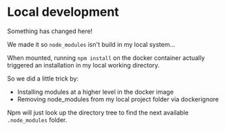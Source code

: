 # Local development

Something has changed here!

We made it so `node_modules` isn't build in my local system...

When mounted, running `npm install` on the docker container actually triggered an installation in my local working directory.

So we did a little trick by:

- Installing modules at a higher level in the docker image
- Removing node_modules from my local project folder via dockerignore

Npm will just look up the directory tree to find the next available `.node_modules` folder. 
